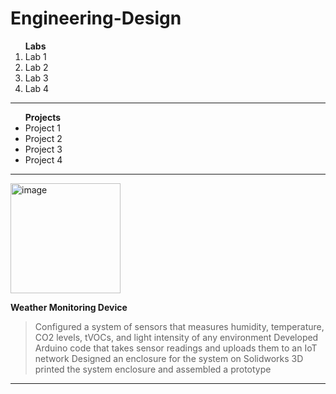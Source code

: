 # Engineering-Design
<ol>
  <strong>Labs</strong>
  <li>Lab 1</li>
  <li>Lab 2</li>
  <li>Lab 3</li>
  <li>Lab 4</li>
</ol>

------------------------------------------------------------

<ul>
  <strong>Projects</strong>
  <li>Project 1</li>
  <li>Project 2</li>
  <li>Project 3</li>
  <li>Project 4</li>
</ul>

--------------------------------

<img width="176" alt="image" src="https://github.com/user-attachments/assets/7900b2ee-0cbf-4603-a900-23f1213101d8" />

<strong>Weather Monitoring Device</strong>

> Configured a system of sensors that measures humidity, temperature, CO2 levels, tVOCs, and light intensity of any environment
 Developed Arduino code that takes sensor readings and uploads them to an IoT network 
 Designed an enclosure for the system on Solidworks
 3D printed the system enclosure and assembled a prototype

--------------------------------
